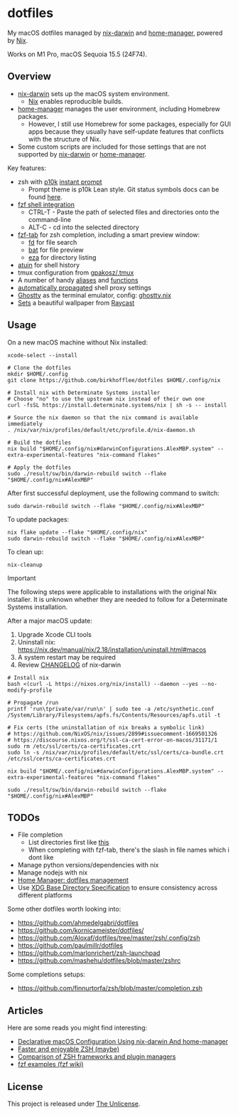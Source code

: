 # dotfiles

My macOS dotfiles managed by [nix-darwin](https://github.com/LnL7/nix-darwin) and [home-manager](https://github.com/nix-community/home-manager), powered by [Nix](https://nixos.org/).

Works on M1 Pro, macOS Sequoia 15.5 (24F74).

## Overview

* [nix-darwin](https://github.com/LnL7/nix-darwin) sets up the macOS system environment.
  * [Nix](https://nixos.org/) enables reproducible builds.
* [home-manager](https://github.com/nix-community/home-manager) manages the user environment, including Homebrew packages.
  * However, I still use Homebrew for some packages, especially for GUI apps because they usually have self-update features that conflicts with the structure of Nix.
* Some custom scripts are included for those settings that are not supported by [nix-darwin](https://github.com/LnL7/nix-darwin) or [home-manager](https://github.com/nix-community/home-manager).

Key features:

* zsh with [p10k](https://github.com/romkatv/powerlevel10k) [instant prompt](hosts/AlexMBP/home/zsh/default.nix)
  * Prompt theme is p10k Lean style. Git status symbols docs can be found [here](https://github.com/romkatv/powerlevel10k#what-do-different-symbols-in-git-status-mean).
* [fzf shell integration](hosts/AlexMBP/home/zsh/shell/external.zsh)
  * CTRL-T - Paste the path of selected files and directories onto the command-line
  * ALT-C - cd into the selected directory
* [fzf-tab](https://github.com/Aloxaf/fzf-tab) for zsh completion, including a smart preview window:
  * [fd](https://github.com/sharkdp/fd) for file search
  * [bat](https://github.com/sharkdp/bat) for file preview
  * [eza](https://github.com/eza-community/eza) for directory listing
* [atuin](https://github.com/ellie/atuin) for shell history
* tmux configuration from [gpakosz/.tmux](https://github.com/gpakosz/.tmux)
* A number of handy [aliases](hosts/AlexMBP/home/zsh/shell/aliases.zsh) and [functions](hosts/AlexMBP/home/zsh/shell/functions.zsh)
* [automatically propagated](hosts/AlexMBP/home/zsh/shell/proxy.zsh) shell proxy settings
* [Ghostty](https://ghostty.org/) as the terminal emulator, config: [ghostty.nix](hosts/AlexMBP/home/ghostty.nix)
* [Sets](hosts/AlexMBP/wallpaper.nix) a beautiful wallpaper from [Raycast](https://www.raycast.com/wallpapers)

## Usage

On a new macOS machine without Nix installed:

```console
xcode-select --install

# Clone the dotfiles
mkdir $HOME/.config
git clone https://github.com/birkhofflee/dotfiles $HOME/.config/nix

# Install nix with Determinate Systems installer
# Choose "no" to use the upstream nix instead of their own one
curl -fsSL https://install.determinate.systems/nix | sh -s -- install

# Source the nix daemon so that the nix command is available immediately
. /nix/var/nix/profiles/default/etc/profile.d/nix-daemon.sh

# Build the dotfiles
nix build "$HOME/.config/nix#darwinConfigurations.AlexMBP.system" --extra-experimental-features "nix-command flakes"

# Apply the dotfiles
sudo ./result/sw/bin/darwin-rebuild switch --flake "$HOME/.config/nix#AlexMBP"
```

After first successful deployment, use the following command to switch:

```console
sudo darwin-rebuild switch --flake "$HOME/.config/nix#AlexMBP"
```

To update packages:

```console
nix flake update --flake "$HOME/.config/nix"
sudo darwin-rebuild switch --flake "$HOME/.config/nix#AlexMBP"
```

To clean up:

```console
nix-cleanup
```

> [!IMPORTANT]
> The following steps were applicable to installations with the original Nix
> installer. It is unknown whether they are needed to follow for a Determinate
> Systems installation.

After a major macOS update:

1. Upgrade Xcode CLI tools
2. Uninstall nix: https://nix.dev/manual/nix/2.18/installation/uninstall.html#macos
3. A system restart may be required
4. Review [CHANGELOG](https://github.com/LnL7/nix-darwin/blob/master/CHANGELOG) of nix-darwin

```console
# Install nix
bash <(curl -L https://nixos.org/nix/install) --daemon --yes --no-modify-profile

# Propagate /run
printf 'run\tprivate/var/run\n' | sudo tee -a /etc/synthetic.conf
/System/Library/Filesystems/apfs.fs/Contents/Resources/apfs.util -t

# Fix certs (the uninstallation of nix breaks a symbolic link)
# https://github.com/NixOS/nix/issues/2899#issuecomment-1669501326
# https://discourse.nixos.org/t/ssl-ca-cert-error-on-macos/31171/1
sudo rm /etc/ssl/certs/ca-certificates.crt
sudo ln -s /nix/var/nix/profiles/default/etc/ssl/certs/ca-bundle.crt /etc/ssl/certs/ca-certificates.crt

nix build "$HOME/.config/nix#darwinConfigurations.AlexMBP.system" --extra-experimental-features "nix-command flakes"

sudo ./result/sw/bin/darwin-rebuild switch --flake "$HOME/.config/nix#AlexMBP"
```

## TODOs

* File completion
  * List directories first like [this](https://github.com/Aloxaf/fzf-tab/pull/518)
  * When completing with fzf-tab, there's the slash in file names which i dont like
* Manage python versions/dependencies with nix
* Manage nodejs with nix
* [Home Manager: dotfiles management](https://gvolpe.com/blog/home-manager-dotfiles-management/)
* Use [XDG Base Directory Specification](https://specifications.freedesktop.org/basedir-spec/basedir-spec-latest.html) to ensure consistency across different platforms

Some other dotfiles worth looking into:

* https://github.com/ahmedelgabri/dotfiles
* https://github.com/kornicameister/dotfiles/
* https://github.com/Aloxaf/dotfiles/tree/master/zsh/.config/zsh
* https://github.com/paulmillr/dotfiles
* https://github.com/marlonrichert/zsh-launchpad
* https://github.com/mashehu/dotfiles/blob/master/zshrc

Some completions setups:

* https://github.com/finnurtorfa/zsh/blob/master/completion.zsh

## Articles

Here are some reads you might find interesting:

* [Declarative macOS Configuration Using nix-darwin And home-manager](https://xyno.space/post/nix-darwin-introduction)
* [Faster and enjoyable ZSH (maybe)](https://htr3n.github.io/2018/07/faster-zsh/)
* [Comparison of ZSH frameworks and plugin managers](https://gist.github.com/laggardkernel/4a4c4986ccdcaf47b91e8227f9868ded)
* [fzf examples (fzf wiki)](https://github.com/junegunn/fzf/wiki/examples)

## License

This project is released under [The Unlicense](LICENSE).
